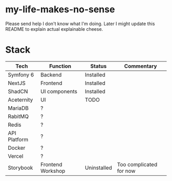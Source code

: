 # my-life-makes-no-sense

Please send help I don't know what I'm doing. Later I might update this README to explain actual explainable cheese.

# Stack

| Tech         | Function          | Status      | Commentary              |
| ------------ | ----------------- | ----------- | ----------------------- |
| Symfony 6    | Backend           | Installed   |                         |
| NextJS       | Frontend          | Installed   |                         |
| ShadCN       | UI components     | Installed   |                         |
| Aceternity   | UI                | TODO        |                         |
| MariaDB      | ?                 |             |                         |
| RabitMQ      | ?                 |             |                         |
| Redis        | ?                 |             |                         |
| API Platform | ?                 |             |                         |
| Docker       | ?                 |             |                         |
| Vercel       | ?                 |             |                         |
| Storybook    | Frontend Workshop | Uninstalled | Too complicated for now |
